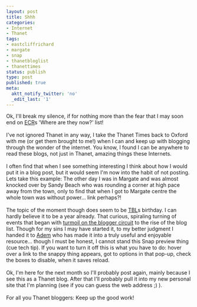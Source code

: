 ```yaml
---
layout: post
title: Shhh
categories:
- Internet
- Thanet
tags:
- eastcliffrichard
- margate
- snap
- thanetbloglist
- thanettimes
status: publish
type: post
published: true
meta:
  aktt_notify_twitter: 'no'
  _edit_last: '1'
---
```

Ok, I'll break my silence, if for nothing more than the fear that I may soon end on <a href="http://eastcliffrichard.blogspot.com/">ECR</a>s 'Where are they now?' list!<br /><br />I've not ignored Thanet in any way, I take the Thanet Times back to Oxford with me (or get them brought to me!) when I can and keep up with blogging through the wonder of the internet. You know, I found I can be anywhere to read these blogs, not just in Thanet, amazing things these Internets.<br /><br />I often find that when I see something interesting I think about how I would put it in a blog post, but it would seem I'm now into the habit of not posting. Lets take this example: The other day I was in Margate and was almost knocked over by Sandy Beach who was rounding a corner at high pace away from the town, only to find that when I got to Margate centre the whole town was without power... link perhaps?!<br /><br />The topic of the moment though does seem to be <a href="http://www.thanetbloglist.co.uk">TBL</a>s birthday. I can hardly believe it to be a year already. That curious, spiraling turning of events that began with <a href="http://skinofstars.blogspot.com/2006/05/scoop-nobody-wants.html">turmoil on the blogger circuit</a> to the rise of the blog list. Though for my sins I may have started it, to my better judgment I handed it to <a href="http://www.ademweb.co.uk/blog/">Adem</a> who has made it into a truly useful and enjoyable resource... though I must be honest, I cannot stand this Snap preview thing (cue tech tip). If you want to turn it off this is what you have to do: hover over a link to the snappy thing appears, got to options in that pop-up, check the boxes to disable, when it saves reload.<br /><br />Ok, I'm here for the next month so I'll probably post again, mainly because I see this as a Thanet blog. After that I'll probably pull it into my new personal site that I'm planning (see if you can guess the web address ;) ).<br /><br />For all you Thanet bloggers: Keep up the good work!
